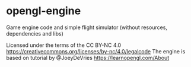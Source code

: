 # opengl-engine
Game engine code and simple flight simulator (without resources, dependencies and libs)

Licensed under the terms of the CC BY-NC 4.0 https://creativecommons.org/licenses/by-nc/4.0/legalcode
The engine is based on tutorial by @JoeyDeVries https://learnopengl.com/About
